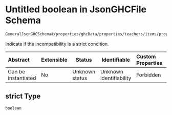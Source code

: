 # Untitled boolean in JsonGHCFile Schema

```txt
GeneralJsonGHCSchema#/properties/ghcData/properties/teachers/items/properties/settings/items/properties/incompatibilities/properties/freeTimeBetweenEndWeekAndStartWeekDays/properties/strict
```

Indicate if the incompatibility is a strict condition.


| Abstract            | Extensible | Status         | Identifiable            | Custom Properties | Additional Properties | Access Restrictions | Defined In                                                         |
| :------------------ | ---------- | -------------- | ----------------------- | :---------------- | --------------------- | ------------------- | ------------------------------------------------------------------ |
| Can be instantiated | No         | Unknown status | Unknown identifiability | Forbidden         | Allowed               | none                | [ghc.schema.json\*](../out/ghc.schema.json "open original schema") |

## strict Type

`boolean`
